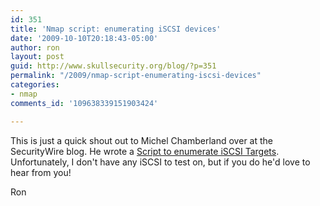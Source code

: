 ```yaml
---
id: 351
title: 'Nmap script: enumerating iSCSI devices'
date: '2009-10-10T20:18:43-05:00'
author: ron
layout: post
guid: http://www.skullsecurity.org/blog/?p=351
permalink: "/2009/nmap-script-enumerating-iscsi-devices"
categories:
- nmap
comments_id: '109638339151903424'

---
```


This is just a quick shout out to Michel Chamberland over at the SecurityWire blog. He wrote a <a href=http://blog.securitywire.com/2009/10/10/nmap-nse-script-to-enumerate-iscsi-targets/>Script to enumerate iSCSI Targets</a>. Unfortunately, I don't have any iSCSI to test on, but if you do he'd love to hear from you!

Ron
<!--more-->
